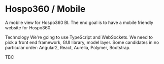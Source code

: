 # Hospo360 / Mobile

A mobile view for Hospo360 BI.
The end goal is to have a mobile friendly website for Hospo360.

Technology
We're going to use TypeScript and WebSockets.
We need to pick a front end framework, GUI library, model layer.
Some candidates in no particular order:
Angular2, React, Aurelia, Polymer, Bootstrap.

TBC
